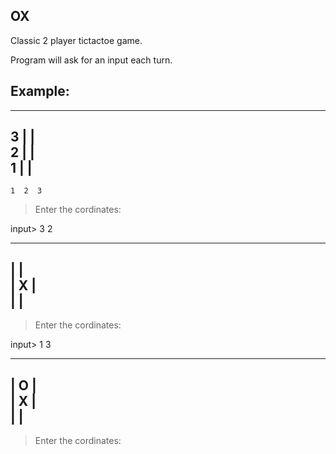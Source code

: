 ## OX
Classic 2 player tictactoe game.  

Program will ask for an input each turn.  

## Example:
   ---------  
3  |       |  
2  |       |  
1  |       |  
   ---------  
    1  2  3  
>Enter the cordinates:   
 
input> 3 2  

---------  
|       |  
|     X |  
|       |  
---------  

>Enter the cordinates:  

input> 1 3  

---------  
| O     |  
|     X |  
|       |  
---------  

>Enter the cordinates: 
